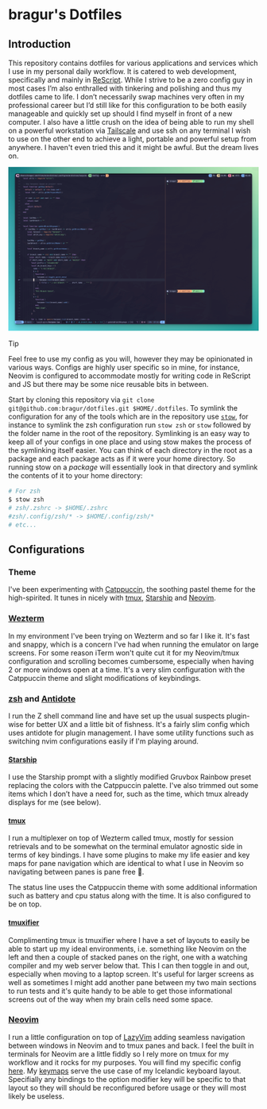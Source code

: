 # bragur's Dotfiles

## Introduction

This repository contains dotfiles for various applications and services which I use in my personal daily workflow. It is catered to web development, specifically and mainly in [ReScript](https://rescript-lang.org/). While I strive to be a zero config guy in most cases I’m also enthralled with tinkering and polishing and thus my dotfiles came to life. I don’t necessarily swap machines very often in my professional career but I’d still like for this configuration to be both easily manageable and quickly set up should I find myself in front of a new computer. I also have a little crush on the idea of being able to run my shell on a powerful workstation via [Tailscale](https://tailscale.com/) and use ssh on any terminal I wish to use on the other end to achieve a light, portable and powerful setup from anywhere. I haven't even tried this and it might be awful. But the dream lives on.

![Screenshot of Neovim with my config for harpoon showing running in a split tmuxifier layout running zsh with the Starship prompt](./screenshot.png)

> [!TIP]
> Feel free to use my config as you will, however they may be opinionated in various ways. Configs are highly user specific so in mine, for instance, Neovim is configured to accommodate mostly for writing code in ReScript and JS but there may be some nice reusable bits in between.
>
> Start by cloning this repository via `git clone git@github.com:bragur/dotfiles.git $HOME/.dotfiles`. To symlink the configuration for any of the tools which are in the repository use [`stow`](https://www.gnu.org/software/stow/), for instance to symlink the zsh configuration run `stow zsh` or `stow` followed by the folder name in the root of the repository. Symlinking is an easy way to keep all of your configs in one place and using stow makes the process of the symlinking itself easier. You can think of each directory in the root as a package and each package acts as if it were your home directory. So running stow on a _package_ will essentially look in that directory and symlink the contents of it to your home directory:

```sh
# For zsh
$ stow zsh
# zsh/.zshrc -> $HOME/.zshrc
#zsh/.config/zsh/* -> $HOME/.config/zsh/*
# etc...
```

## Configurations

### Theme

I've been experimenting with [Catppuccin](https://github.com/catppuccin/catppuccin), the soothing pastel theme for the high-spirited. It tunes in nicely with [tmux](https://github.com/tmux/tmux/wiki), [Starship](https://starship.rs/) and [Neovim](https://neovim.io/).

### [Wezterm](https://wezfurlong.org/wezterm/index.html)

In my environment I've been trying on Wezterm and so far I like it. It's fast and snappy, which is a concern I've had when running the emulator on large screens. For some reason iTerm won't quite cut it for my Neovim/tmux configuration and scrolling becomes cumbersome, especially when having 2 or more windows open at a time. It's a very slim configuration with the Catppuccin theme and slight modifications of keybindings.

### [zsh](https://www.zsh.org/) and [Antidote](https://getantidote.github.io/)

I run the Z shell command line and have set up the usual suspects plugin-wise for better UX and a little bit of fishness. It's a fairly slim config which uses antidote for plugin management. I have some utility functions such as switching nvim configurations easily if I'm playing around.

#### [Starship](https://starship.rs/)

I use the Starship prompt with a slightly modified Gruvbox Rainbow preset replacing the colors with the Catppuccin palette. I've also trimmed out some items which I don’t have a need for, such as the time, which tmux already displays for me (see below).

#### [tmux](https://github.com/tmux/tmux/wiki)

I run a multiplexer on top of Wezterm called tmux, mostly for session retrievals and to be somewhat on the terminal emulator agnostic side in terms of key bindings. I have some plugins to make my life easier and key maps for pane navigation which are identical to what I use in Neovim so navigating between panes is pane free 🤔.

The status line uses the Catppuccin theme with some additional information such as battery and cpu status along with the time. It is also configured to be on top.

#### [tmuxifier](https://github.com/jimeh/tmuxifier)

Complimenting tmux is tmuxifier where I have a set of layouts to easily be able to start up my ideal environments, i.e. something like Neovim on the left and then a couple of stacked panes on the right, one with a watching compiler and my web server below that. This I can then toggle in and out, especially when moving to a laptop screen. It's useful for larger screens as well as sometimes I might add another pane between my two main sections to run tests and it's quite handy to be able to get those informational screens out of the way when my brain cells need some space.

### [Neovim](https://neovim.io/)

I run a little configuration on top of [LazyVim](https://www.lazyvim.org/) adding seamless navigation between windows in Neovim and to tmux panes and back. I feel the built in terminals for Neovim are a little fiddly so I rely more on tmux for my workflow and it rocks for my purposes. You will find my specific config [here](https://github.com/bragur/dotfiles/tree/main/nvim-distros/.config/nvim-distros/lazyvim/lua). My [keymaps](https://github.com/bragur/dotfiles/tree/main/nvim-distros/.config/nvim-distros/lazyvim/lua/config/keymaps.lua) serve the use case of my Icelandic keyboard layout. Specifially any bindings to the option modifier key will be specific to that layout so they will should be reconfigured before usage or they will most likely be useless.

```

```
